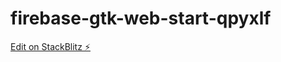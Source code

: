 # firebase-gtk-web-start-qpyxlf

[Edit on StackBlitz ⚡️](https://stackblitz.com/edit/firebase-gtk-web-start-qpyxlf)
